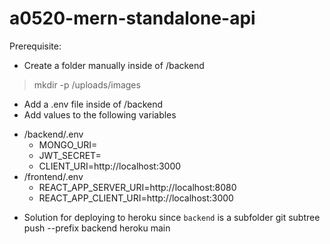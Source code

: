 # a0520-mern-standalone-api

Prerequisite:
* Create a folder manually inside of /backend
> mkdir -p /uploads/images
* Add a .env file inside of /backend
* Add values to the following variables
- /backend/.env
  * MONGO_URI=
  * JWT_SECRET=
  * CLIENT_URI=http://localhost:3000
- /frontend/.env
  * REACT_APP_SERVER_URI=http://localhost:8080
  * REACT_APP_CLIENT_URI=http://localhost:3000

* Solution for deploying to heroku since `backend` is a subfolder
git subtree push --prefix backend heroku main